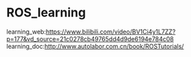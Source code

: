 # ROS_learning


learning_web:https://www.bilibili.com/video/BV1Ci4y1L7ZZ?p=177&vd_source=21c0278cb49765dd4d9de6194e784c08
learning_doc:http://www.autolabor.com.cn/book/ROSTutorials/

